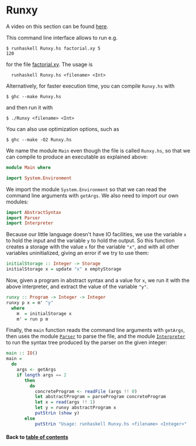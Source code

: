 # Runxy

A video on this section can be found [here](https://bham.cloud.panopto.eu/Panopto/Pages/Viewer.aspx?id=42bd0989-17ef-484d-bdf2-ac85012f0075).

This command line interface allows to run e.g.
```
$ runhaskell Runxy.hs factorial.xy 5
120
```
for the file [factorial.xy](factorial.xy).
The usage is
```
  runhaskell Runxy.hs <filename> <Int>
```
Alternatively, for faster execution time, you can compile `Runxy.hs` with
```
$ ghc --make Runxy.hs
```
and then run it with
```
$ ./Runxy <filename> <Int>
```
You can also use optimization options, such as
```
$ ghc --make -O2 Runxy.hs
```
We name the module `Main` even though the file is called `Runxy.hs`, so that we can compile to produce an executable as explained above:
```haskell
module Main where

import System.Environment
```
We import the module `System.Environment` so that we can read the command line arguments with `getArgs`. We also need to import our own modules:
```haskell
import AbstractSyntax
import Parser
import Interpreter
```
Because our little language doesn't have IO facilities, we use the variable `x` to hold the input and the variable `y` to hold the output. So this function creates a storage with the value `x` for the variable `"x"`, and with all other variables uninitialized, giving an error if we try to use them:
```haskell
initialStorage :: Integer -> Storage
initialStorage x = update "x" x emptyStorage
```
Now, given a program in abstract syntax and a value for `x`, we run it with the above interpreter, and extract the value of the variable `"y"`.
```haskell
runxy :: Program -> Integer -> Integer
runxy p x = m' "y"
  where
    m  = initialStorage x
    m' = run p m
```
Finally, the `main` function reads the command line arguments with `getArgs`, then uses the module [`Parser`](Parser.md) to parse the file, and the module [`Interpreter`](Interpreter.md) to run the syntax tree produced by the parser on the given integer:
```haskell
main :: IO()
main =
  do
    args <- getArgs
    if length args == 2
       then
         do
           concreteProgram <- readFile (args !! 0)
           let abstractProgram = parseProgram concreteProgram
           let x = read(args !! 1)
           let y = runxy abstractProgram x
           putStrLn (show y)
       else
           putStrLn "Usage: runhaskell Runxy.hs <filename> <Integer>"
```
#### Back to [table of contents](README.md)
